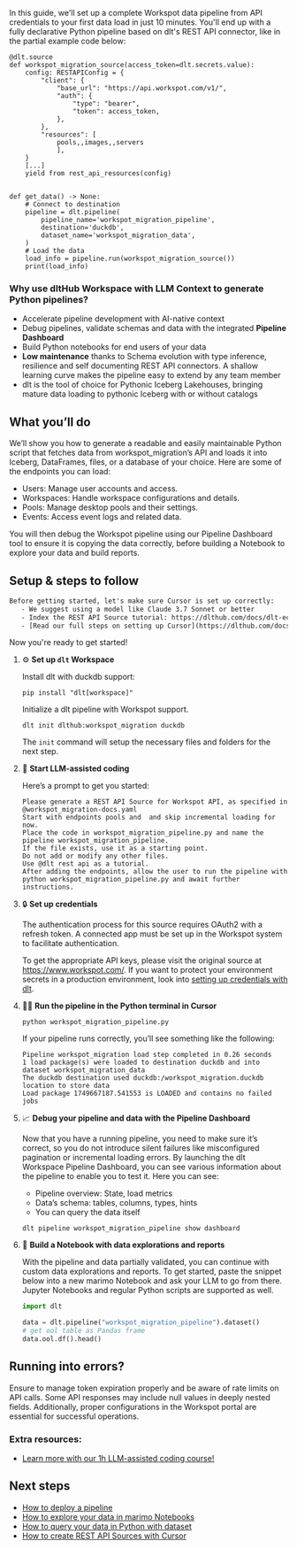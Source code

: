 In this guide, we'll set up a complete Workspot data pipeline from API credentials to your first data load in just 10 minutes. You'll end up with a fully declarative Python pipeline based on dlt's REST API connector, like in the partial example code below:

```python-outcome
@dlt.source
def workspot_migration_source(access_token=dlt.secrets.value):
    config: RESTAPIConfig = {
        "client": {
            "base_url": "https://api.workspot.com/v1/",
            "auth": {
                "type": "bearer",
                "token": access_token,
            },
        },
        "resources": [
            pools,,images,,servers
            ],
    }
    [...]
    yield from rest_api_resources(config)


def get_data() -> None:
    # Connect to destination
    pipeline = dlt.pipeline(
        pipeline_name='workspot_migration_pipeline',
        destination='duckdb',
        dataset_name='workspot_migration_data', 
    )
    # Load the data
    load_info = pipeline.run(workspot_migration_source())
    print(load_info) 
```

### Why use dltHub Workspace with LLM Context to generate Python pipelines?

- Accelerate pipeline development with AI-native context
- Debug pipelines, validate schemas and data with the integrated **Pipeline Dashboard**
- Build Python notebooks for end users of your data
- **Low maintenance** thanks to Schema evolution with type inference, resilience and self documenting REST API connectors. A shallow learning curve makes the pipeline easy to extend by any team member
- dlt is the tool of choice for Pythonic Iceberg Lakehouses, bringing mature data loading to pythonic Iceberg with or without catalogs

## What you’ll do

We’ll show you how to generate a readable and easily maintainable Python script that fetches data from workspot_migration’s API and loads it into Iceberg, DataFrames, files, or a database of your choice. Here are some of the endpoints you can load:

- Users: Manage user accounts and access.
- Workspaces: Handle workspace configurations and details.
- Pools: Manage desktop pools and their settings.
- Events: Access event logs and related data.

You will then debug the Workspot pipeline using our Pipeline Dashboard tool to ensure it is copying the data correctly, before building a Notebook to explore your data and build reports.

## Setup & steps to follow

```default
Before getting started, let's make sure Cursor is set up correctly:
   - We suggest using a model like Claude 3.7 Sonnet or better
   - Index the REST API Source tutorial: https://dlthub.com/docs/dlt-ecosystem/verified-sources/rest_api/ and add it to context as **@dlt rest api**
   - [Read our full steps on setting up Cursor](https://dlthub.com/docs/dlt-ecosystem/llm-tooling/cursor-restapi#23-configuring-cursor-with-documentation)
```

Now you're ready to get started!

1. ⚙️ **Set up `dlt` Workspace**
    
    Install dlt with duckdb support:
    ```shell
    pip install "dlt[workspace]"
    ```

    Initialize a dlt pipeline with Workspot support.
    ```shell
    dlt init dlthub:workspot_migration duckdb
    ```

    The `init` command will setup the necessary files and folders for the next step.
    
2. 🤠 **Start LLM-assisted coding**
    
    Here’s a prompt to get you started:
    
    ```prompt
    Please generate a REST API Source for Workspot API, as specified in @workspot_migration-docs.yaml 
    Start with endpoints pools and  and skip incremental loading for now. 
    Place the code in workspot_migration_pipeline.py and name the pipeline workspot_migration_pipeline. 
    If the file exists, use it as a starting point. 
    Do not add or modify any other files. 
    Use @dlt rest api as a tutorial. 
    After adding the endpoints, allow the user to run the pipeline with python workspot_migration_pipeline.py and await further instructions.
    ```

    
3. 🔒 **Set up credentials** 
    
    The authentication process for this source requires OAuth2 with a refresh token. A connected app must be set up in the Workspot system to facilitate authentication.
    
    To get the appropriate API keys, please visit the original source at https://www.workspot.com/.
    If you want to protect your environment secrets in a production environment, look into [setting up credentials with dlt](https://dlthub.com/docs/walkthroughs/add_credentials).
    
4. 🏃‍♀️ **Run the pipeline in the Python terminal in Cursor**
    
    ```shell
    python workspot_migration_pipeline.py
    ```
    
    If your pipeline runs correctly, you’ll see something like the following:
    
    ```shell
    Pipeline workspot_migration load step completed in 0.26 seconds
    1 load package(s) were loaded to destination duckdb and into dataset workspot_migration_data
    The duckdb destination used duckdb:/workspot_migration.duckdb location to store data
    Load package 1749667187.541553 is LOADED and contains no failed jobs
    ```
    
5. 📈 **Debug your pipeline and data with the Pipeline Dashboard**

    Now that you have a running pipeline, you need to make sure it’s correct, so you do not introduce silent failures like misconfigured pagination or incremental loading errors. By launching the dlt Workspace Pipeline Dashboard, you can see various information about the pipeline to enable you to test it. Here you can see:
    - Pipeline overview: State, load metrics
    - Data’s schema: tables, columns, types, hints
    - You can query the data itself
    
    ```shell
    dlt pipeline workspot_migration_pipeline show dashboard
    ```
    
6. 🐍 **Build a Notebook with data explorations and reports**

    With the pipeline and data partially validated, you can continue with custom data explorations and reports. To get started, paste the snippet below into a new marimo Notebook and ask your LLM to go from there. Jupyter Notebooks and regular Python scripts are supported as well.

    
    ```python
    import dlt

   data = dlt.pipeline("workspot_migration_pipeline").dataset()
   # get ool table as Pandas frame
   data.ool.df().head()
    ```

## Running into errors?

Ensure to manage token expiration properly and be aware of rate limits on API calls. Some API responses may include null values in deeply nested fields. Additionally, proper configurations in the Workspot portal are essential for successful operations.

### Extra resources:

- [Learn more with our 1h LLM-assisted coding course!](https://www.youtube.com/watch?v=GGid70rnJuM)

## Next steps

- [How to deploy a pipeline](https://dlthub.com/docs/walkthroughs/deploy-a-pipeline)
- [How to explore your data in marimo Notebooks](https://dlthub.com/docs/general-usage/dataset-access/marimo)
- [How to query your data in Python with dataset](https://dlthub.com/docs/general-usage/dataset-access/dataset)
- [How to create REST API Sources with Cursor](https://dlthub.com/docs/dlt-ecosystem/llm-tooling/cursor-restapi)
